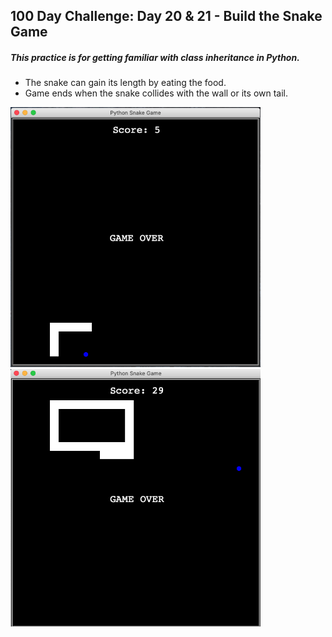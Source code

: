 ## 100 Day Challenge: Day 20 & 21 - Build the Snake Game
##### This practice is for getting familiar with class inheritance in Python.
- The snake can gain its length by eating the food.
- Game ends when the snake collides with the wall or its own tail.
<img src="images/snake_1.png" width="400">
<img src="images/snake_2.png" width="400">
